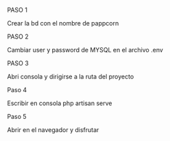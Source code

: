 PASO 1

Crear la bd con el nombre de pappcorn

PASO 2

Cambiar user y password de MYSQL en el archivo .env

PASO 3

Abri consola y dirigirse a la ruta del proyecto

Paso 4

Escribir en consola php artisan serve

Paso 5

Abrir en el navegador y disfrutar

